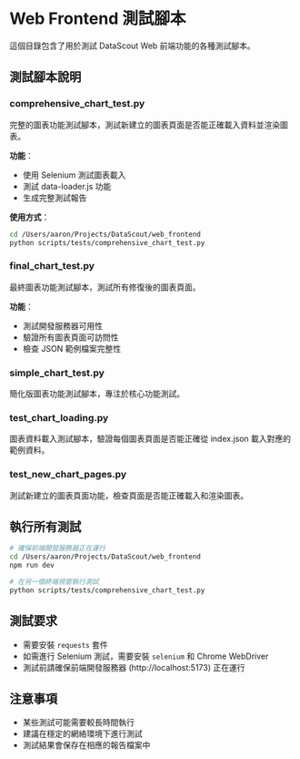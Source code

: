 # Web Frontend 測試腳本

這個目錄包含了用於測試 DataScout Web 前端功能的各種測試腳本。

## 測試腳本說明

### comprehensive_chart_test.py
完整的圖表功能測試腳本，測試新建立的圖表頁面是否能正確載入資料並渲染圖表。

**功能**：
- 使用 Selenium 測試圖表載入
- 測試 data-loader.js 功能
- 生成完整測試報告

**使用方式**：
```bash
cd /Users/aaron/Projects/DataScout/web_frontend
python scripts/tests/comprehensive_chart_test.py
```

### final_chart_test.py
最終圖表功能測試腳本，測試所有修復後的圖表頁面。

**功能**：
- 測試開發服務器可用性
- 驗證所有圖表頁面可訪問性
- 檢查 JSON 範例檔案完整性

### simple_chart_test.py
簡化版圖表功能測試腳本，專注於核心功能測試。

### test_chart_loading.py
圖表資料載入測試腳本，驗證每個圖表頁面是否能正確從 index.json 載入對應的範例資料。

### test_new_chart_pages.py
測試新建立的圖表頁面功能，檢查頁面是否能正確載入和渲染圖表。

## 執行所有測試

```bash
# 確保前端開發服務器正在運行
cd /Users/aaron/Projects/DataScout/web_frontend
npm run dev

# 在另一個終端視窗執行測試
python scripts/tests/comprehensive_chart_test.py
```

## 測試要求

- 需要安裝 `requests` 套件
- 如需進行 Selenium 測試，需要安裝 `selenium` 和 Chrome WebDriver
- 測試前請確保前端開發服務器 (http://localhost:5173) 正在運行

## 注意事項

- 某些測試可能需要較長時間執行
- 建議在穩定的網絡環境下進行測試
- 測試結果會保存在相應的報告檔案中
